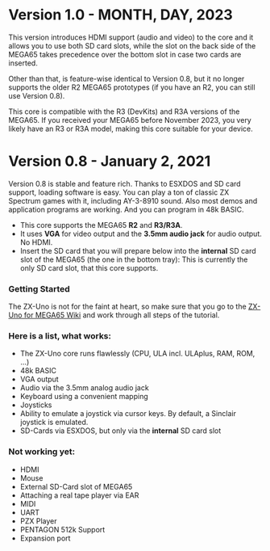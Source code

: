 Version 1.0 - MONTH, DAY, 2023
==============================

This version introduces HDMI support (audio and video) to the core and it
allows you to use both SD card slots, while the slot on the back side of the
MEGA65 takes precedence over the bottom slot in case two cards are inserted.

Other than that, is feature-wise identical to Version 0.8, but it no longer
supports the older R2 MEGA65 prototypes (if you have an R2, you can still use
Version 0.8).

This core is compatible with the R3 (DevKits) and R3A versions of the
MEGA65. If you received your MEGA65 before November 2023, you very likely
have an R3 or R3A model, making this core suitable for your device.

Version 0.8 - January 2, 2021
=============================

Version 0.8 is stable and feature rich. Thanks to ESXDOS and SD card support,
loading software is easy. You can play a ton of classic ZX Spectrum games with
it, including AY-3-8910 sound. Also most demos and application programs are
working. And you can program in 48k BASIC.

* This core supports the MEGA65 **R2** and **R3/R3A**.
* It uses **VGA** for video output and the **3.5mm audio jack** 
  for audio output. No HDMI.
* Insert the SD card that you will prepare below into the **internal** SD card
  slot of the MEGA65 (the one in the bottom tray):
  This is currently the only SD card slot, that this core supports.

### Getting Started

The ZX-Uno is not for the faint at heart, so make sure that you go to the
[ZX-Uno for MEGA65 Wiki](https://github.com/sy2002/zxuno4mega65/wiki/Getting-Started)
and work through all steps of the tutorial.
 
### Here is a list, what works:

* The ZX-Uno core runs flawlessly (CPU, ULA incl. ULAplus, RAM, ROM, ...)
* 48k BASIC
* VGA output
* Audio via the 3.5mm analog audio jack
* Keyboard using a convenient mapping
* Joysticks
* Ability to emulate a joystick via cursor keys. By default, a Sinclair
  joystick is emulated.
* SD-Cards via ESXDOS, but only via the **internal** SD card slot

### Not working yet:

* HDMI
* Mouse
* External SD-Card slot of MEGA65
* Attaching a real tape player via EAR
* MIDI
* UART
* PZX Player
* PENTAGON 512k Support
* Expansion port
